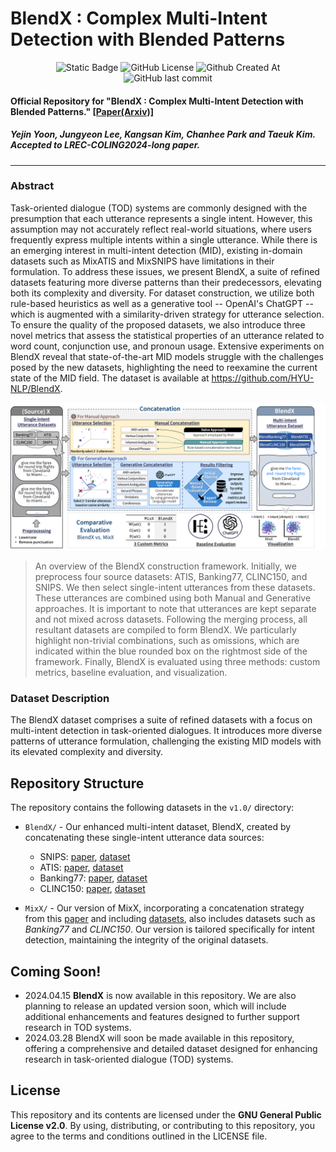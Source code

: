 # BlendX : Complex Multi-Intent Detection with Blended Patterns

<div align=center>
  <img alt="Static Badge" src="https://img.shields.io/badge/BlendX-1.0-blue">
  <img alt="GitHub License" src="https://img.shields.io/github/license/HYU-NLP/BlendX">
  <img alt="Github Created At" src="https://img.shields.io/github/created-at/HYU-NLP/BlendX">
  <img alt="GitHub last commit" src="https://img.shields.io/github/last-commit/HYU-NLP/BlendX">
  <br>
</div>

#### Official Repository for "BlendX : Complex Multi-Intent Detection with Blended Patterns." [[Paper(Arxiv)]](https://arxiv.org/abs/2403.18277)
##### Yejin Yoon, Jungyeon Lee, Kangsan Kim, Chanhee Park and Taeuk Kim. *Accepted to LREC-COLING2024-long paper*. 
---
### Abstract

Task-oriented dialogue (TOD) systems are commonly designed with the presumption that each utterance represents a single intent. However, this assumption may not accurately reflect real-world situations, where users frequently express multiple intents within a single utterance. While there is an emerging interest in multi-intent detection (MID), existing in-domain datasets such as MixATIS and MixSNIPS have limitations in their formulation. To address these issues, we present BlendX, a suite of refined datasets featuring more diverse patterns than their predecessors, elevating both its complexity and diversity. For dataset construction, we utilize both rule-based heuristics as well as a generative tool -- OpenAI's ChatGPT -- which is augmented with a similarity-driven strategy for utterance selection. To ensure the quality of the proposed datasets, we also introduce three novel metrics that assess the statistical properties of an utterance related to word count, conjunction use, and pronoun usage. Extensive experiments on BlendX reveal that state-of-the-art MID models struggle with the challenges posed by the new datasets, highlighting the need to reexamine the current state of the MID field. The dataset is available at https://github.com/HYU-NLP/BlendX.

![Representative Figure](main.png)

> An overview of the BlendX construction framework. Initially, we preprocess four source datasets: ATIS, Banking77, CLINC150, and SNIPS. We then select single-intent utterances from these datasets. These utterances are combined using both Manual and Generative approaches. It is important to note that utterances are kept separate and not mixed across datasets. Following the merging process, all resultant datasets are compiled to form BlendX. We particularly highlight non-trivial combinations, such as omissions, which are indicated within the blue rounded box on the rightmost side of the framework. Finally, BlendX is evaluated using three methods: custom metrics, baseline evaluation, and visualization.

### Dataset Description

The BlendX dataset comprises a suite of refined datasets with a focus on multi-intent detection in task-oriented dialogues. It introduces more diverse patterns of utterance formulation, challenging the existing MID models with its elevated complexity and diversity.


## Repository Structure

The repository contains the following datasets in the `v1.0/` directory:

- `BlendX/` - Our enhanced multi-intent dataset, BlendX, created by concatenating these single-intent utterance data sources:
    - SNIPS: [paper](https://arxiv.org/abs/1805.10190v3), [dataset](https://github.com/sonos/nlu-benchmark)
    - ATIS: [paper](https://aclanthology.org/H90-1021/), [dataset](https://github.com/Microsoft/CNTK/tree/master/Examples/LanguageUnderstanding/ATIS/Data)
    - Banking77: [paper](https://aclanthology.org/2020.nlp4convai-1.5/), [dataset](https://github.com/PolyAI-LDN/task-specific-datasets/tree/master/banking_data)
    - CLINC150: [paper](https://aclanthology.org/D19-1131/), [dataset](https://github.com/clinc/oos-eval)

- `MixX/` - Our version of MixX, incorporating a concatenation strategy from this [paper](https://aclanthology.org/2020.findings-emnlp.163/) and including [datasets](https://github.com/LooperXX/AGIF), also includes datasets such as *Banking77* and *CLINC150*. Our version is tailored specifically for intent detection, maintaining the integrity of the original datasets.

  
## Coming Soon!

- 2024.04.15 **BlendX** is now available in this repository. We are also planning to release an updated version soon, which will include additional enhancements and features designed to further support research in TOD systems.
- 2024.03.28 BlendX will soon be made available in this repository, offering a comprehensive and detailed dataset designed for enhancing research in task-oriented dialogue (TOD) systems.


## License

This repository and its contents are licensed under the **GNU General Public License v2.0**. By using, distributing, or contributing to this repository, you agree to the terms and conditions outlined in the LICENSE file.

